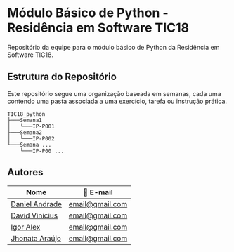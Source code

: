 # Módulo Básico de Python - Residência em Software TIC18
Repositório da equipe para o módulo básico de Python da Residência em Software TIC18. 

## Estrutura do Repositório
Este repositório segue uma organização baseada em semanas, cada uma contendo uma pasta associada a uma exercício, tarefa ou instrução prática.

```
TIC18_python  
├───Semana1
│   └───IP-P001
├───Semana2
│   └───IP-P002 
└───Semana ...
    └───IP-P00 ...
```


## Autores

| Nome                                              | 📧 E-mail              |
| --------------------------------------------------| -------------------  |
| [Daniel Andrade](https://github.com/DanielPenedo) | email@gmail.com      |
| [David Vinicius](https://github.com/Ishinaru)     | email@gmail.com      |
| [Igor Alex](https://github.com/Kronossss)         | email@gmail.com      |
| [Jhonata Araújo](https://github.com/DStalkerBR)   | email@gmail.com      |
